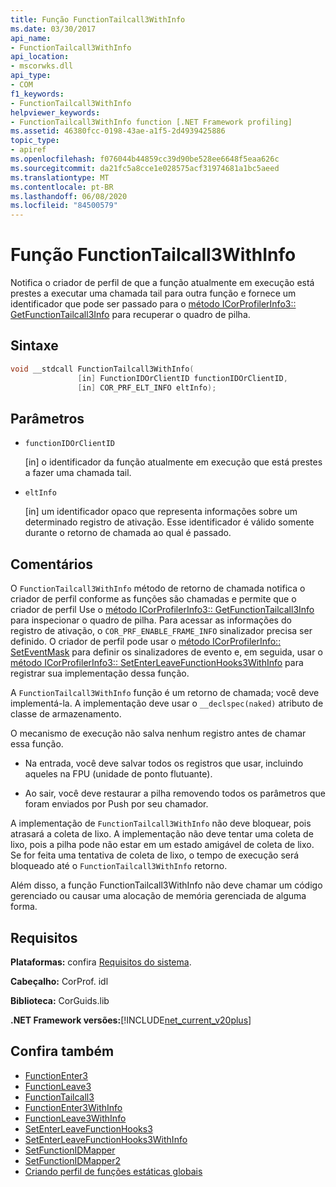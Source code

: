 ```yaml
---
title: Função FunctionTailcall3WithInfo
ms.date: 03/30/2017
api_name:
- FunctionTailcall3WithInfo
api_location:
- mscorwks.dll
api_type:
- COM
f1_keywords:
- FunctionTailcall3WithInfo
helpviewer_keywords:
- FunctionTailcall3WithInfo function [.NET Framework profiling]
ms.assetid: 46380fcc-0198-43ae-a1f5-2d4939425886
topic_type:
- apiref
ms.openlocfilehash: f076044b44859cc39d90be528ee6648f5eaa626c
ms.sourcegitcommit: da21fc5a8cce1e028575acf31974681a1bc5aeed
ms.translationtype: MT
ms.contentlocale: pt-BR
ms.lasthandoff: 06/08/2020
ms.locfileid: "84500579"
---
```

# <a name="functiontailcall3withinfo-function"></a>Função FunctionTailcall3WithInfo
Notifica o criador de perfil de que a função atualmente em execução está prestes a executar uma chamada tail para outra função e fornece um identificador que pode ser passado para o [método ICorProfilerInfo3:: GetFunctionTailcall3Info](icorprofilerinfo3-getfunctiontailcall3info-method.md) para recuperar o quadro de pilha.  
  
## <a name="syntax"></a>Sintaxe  
  
```cpp  
void __stdcall FunctionTailcall3WithInfo(  
               [in] FunctionIDOrClientID functionIDOrClientID,  
               [in] COR_PRF_ELT_INFO eltInfo);  
```  
  
## <a name="parameters"></a>Parâmetros  

- `functionIDOrClientID`

  \[in] o identificador da função atualmente em execução que está prestes a fazer uma chamada tail.

- `eltInfo`

  \[in] um identificador opaco que representa informações sobre um determinado registro de ativação. Esse identificador é válido somente durante o retorno de chamada ao qual é passado.

## <a name="remarks"></a>Comentários  
 O `FunctionTailcall3WithInfo` método de retorno de chamada notifica o criador de perfil conforme as funções são chamadas e permite que o criador de perfil Use o [método ICorProfilerInfo3:: GetFunctionTailcall3Info](icorprofilerinfo3-getfunctiontailcall3info-method.md) para inspecionar o quadro de pilha. Para acessar as informações do registro de ativação, o `COR_PRF_ENABLE_FRAME_INFO` sinalizador precisa ser definido. O criador de perfil pode usar o [método ICorProfilerInfo:: SetEventMask](icorprofilerinfo-seteventmask-method.md) para definir os sinalizadores de evento e, em seguida, usar o [método ICorProfilerInfo3:: SetEnterLeaveFunctionHooks3WithInfo](icorprofilerinfo3-setenterleavefunctionhooks3withinfo-method.md) para registrar sua implementação dessa função.  
  
 A `FunctionTailcall3WithInfo` função é um retorno de chamada; você deve implementá-la. A implementação deve usar o `__declspec(naked)` atributo de classe de armazenamento.  
  
 O mecanismo de execução não salva nenhum registro antes de chamar essa função.  
  
- Na entrada, você deve salvar todos os registros que usar, incluindo aqueles na FPU (unidade de ponto flutuante).  
  
- Ao sair, você deve restaurar a pilha removendo todos os parâmetros que foram enviados por Push por seu chamador.  
  
 A implementação de `FunctionTailcall3WithInfo` não deve bloquear, pois atrasará a coleta de lixo. A implementação não deve tentar uma coleta de lixo, pois a pilha pode não estar em um estado amigável de coleta de lixo. Se for feita uma tentativa de coleta de lixo, o tempo de execução será bloqueado até o `FunctionTailcall3WithInfo` retorno.  
  
 Além disso, a função FunctionTailcall3WithInfo não deve chamar um código gerenciado ou causar uma alocação de memória gerenciada de alguma forma.  
  
## <a name="requirements"></a>Requisitos  
 **Plataformas:** confira [Requisitos do sistema](../../get-started/system-requirements.md).  
  
 **Cabeçalho:** CorProf. idl  
  
 **Biblioteca:** CorGuids.lib  
  
 **.NET Framework versões:**[!INCLUDE[net_current_v20plus](../../../../includes/net-current-v20plus-md.md)]  
  
## <a name="see-also"></a>Confira também

- [FunctionEnter3](functionenter3-function.md)
- [FunctionLeave3](functionleave3-function.md)
- [FunctionTailcall3](functiontailcall3-function.md)
- [FunctionEnter3WithInfo](functiontailcall3-function.md)
- [FunctionLeave3WithInfo](functionleave3withinfo-function.md)
- [SetEnterLeaveFunctionHooks3](icorprofilerinfo3-setenterleavefunctionhooks3-method.md)
- [SetEnterLeaveFunctionHooks3WithInfo](icorprofilerinfo3-setenterleavefunctionhooks3withinfo-method.md)
- [SetFunctionIDMapper](icorprofilerinfo-setfunctionidmapper-method.md)
- [SetFunctionIDMapper2](icorprofilerinfo3-setfunctionidmapper2-method.md)
- [Criando perfil de funções estáticas globais](profiling-global-static-functions.md)
